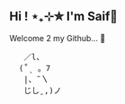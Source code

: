 ## Hi ! ⋆₊⊹✮ I'm Saif👋
Welcome 2 my Github... 🤍
<pre>
   ／l、     
  (˚ˎ 。7  
   |、˜〵          
   じしˍ,)ノ
</pre>

